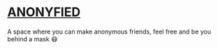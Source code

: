 <p align="center"><a href="#" target="_blank"><h1>ANONYFIED</h1></a></p>

A space where you can make anonymous friends, feel free and be you behind a mask :mask:
